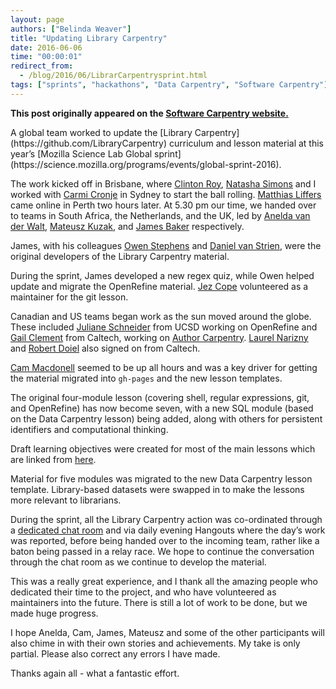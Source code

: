 ```yaml
---
layout: page
authors: ["Belinda Weaver"]
title: "Updating Library Carpentry"
date: 2016-06-06
time: "00:00:01"
redirect_from:
  - /blog/2016/06/LibrarCarpentrysprint.html
tags: ["sprints", "hackathons", "Data Carpentry", "Software Carpentry"]
---
```


<p><b>This post originally appeared on the <a href="https://software-carpentry.org/">Software Carpentry website.</a></b></p>
A global team worked to update the [Library Carpentry](https://github.com/LibraryCarpentry) curriculum and lesson material at
this year’s [Mozilla Science Lab Global sprint](https://science.mozilla.org/programs/events/global-sprint-2016).

The work kicked off in Brisbane, where [Clinton Roy](https://twitter.com/clinton_roy), [Natasha Simons](https://twitter.com/n_simons) and I worked with [Carmi Cronje](https://twitter.com/machinical) in Sydney to start the ball rolling.
[Matthias Liffers](https://twitter.com/mpfl) came online in Perth two hours later. At 5.30 pm our time, we handed over to teams in South Africa, the Netherlands, and the UK, led by [Anelda van der Walt](https://twitter.com/aneldavdw), [Mateusz Kuzak](https://twitter.com/matkuzak), and [James Baker](https://twitter.com/j_w_baker) respectively.

James, with his colleagues [Owen Stephens](https://github.com/ostephens) and [Daniel van Strien](https://github.com/davanstrien), were the original developers of the Library Carpentry material.

During the sprint, James developed a new regex quiz, while Owen helped update and migrate the OpenRefine material. 
[Jez Cope](https://github.com/jezcope) volunteered as a maintainer for the git lesson.

Canadian and US teams began work as the sun moved around the globe. These included [Juliane Schneider](https://github.com/pitviper6) from UCSD working on OpenRefine and [Gail Clement](https://github.com/Repositorian) from Caltech, working on [Author Carpentry](https://github.com/Repositorian/AuthorCarpentry). [Laurel Narizny](https://github.com/lnarizny) and [Robert Doiel](https://github.com/rsdoiel) also signed on from Caltech.

[Cam Macdonell](https://twitter.com/cjmacdonell) seemed to be up all hours and was a key driver for getting the material migrated into `gh-pages` and the new lesson templates.

The original four-module lesson (covering shell, regular expressions, git, and OpenRefine) has now become seven, 
with a new SQL module (based on the Data Carpentry lesson) being added, along with others for persistent 
identifiers and computational thinking. 

Draft learning objectives were created for most of the main lessons which are linked 
from [here](https://github.com/data-lessons/librarycarpentry).

Material for five modules was migrated to the new Data Carpentry lesson template. Library-based datasets were 
swapped in to make the lessons more relevant to librarians. 

During the sprint, all the Library Carpentry action was co-ordinated through a 
[dedicated chat room](https://gitter.im/weaverbel/LibraryCarpentry) and via daily evening Hangouts 
where the day’s work was reported, before being handed over to the incoming team, rather like a baton being passed in a relay race. We hope to continue the conversation through the chat room as we continue to develop the material.

This was a really great experience, and I thank all the amazing people who dedicated their time to the project, and who 
have volunteered as maintainers into the future. There is still a lot of work to be done, but we made huge progress.

I hope Anelda, Cam, James, Mateusz and some of the other participants will also chime in with their own stories and achievements. My take is only partial. Please also correct any errors I have made.

Thanks again all - what a fantastic effort.
